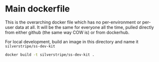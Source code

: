 # Main dockerfile

This is the overarching docker file which has no per-environment or per-user data at all.
It will be the same for everyone all the time, pulled directly from either github (the same way COW is) or from dockerhub.

For local development, build an image in this directory and name it `silverstripe/ss-dev-kit`

```bash
docker build -t silverstripe/ss-dev-kit .
```
